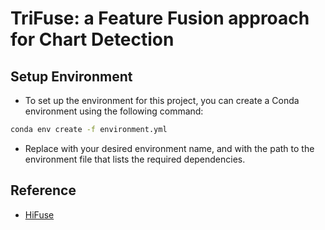 # TriFuse: a Feature Fusion approach for Chart Detection

## Setup Environment

- To set up the environment for this project, you can create a Conda environment using the following command:

```bash
conda env create -f environment.yml
```

- Replace <env> with your desired environment name, and <this file> with the path to the environment file that lists the required dependencies.

## Reference

- [HiFuse](https://github.com/huoxiangzuo/HiFuse)
